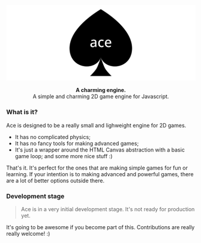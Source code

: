 <p align="center">
  <a href="./docs/ace.svg"><img src="./docs/ace.svg" alt="Ace" width="800"></a>
</p>

<p align="center">
  <b>A charming engine.</b><br/>
  A simple and charming 2D game engine for Javascript.
</p>

### What is it?

Ace is designed to be a really small and lighweight engine for 2D games.

- It has no complicated physics;
- It has no fancy tools for making advanced games;
- It's just a wrapper around the HTML Canvas abstraction with a basic game loop; and some more nice stuff :)

That's it. It's perfect for the ones that are making simple games for fun or learning. If your intention is to making advanced and powerful games, there are a lot of better options outside there.

### Development stage

> Ace is in a very initial development stage. It's not ready for production yet.

It's going to be awesome if you become part of this. Contributions are really really welcome! :)
